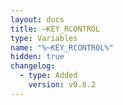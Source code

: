 ```yaml
---
layout: docs
title: ~KEY_RCONTROL
type: Variables
name: "%~KEY_RCONTROL%"
hidden: true
changelog:
  - type: Added
    version: v0.8.2
---
```

